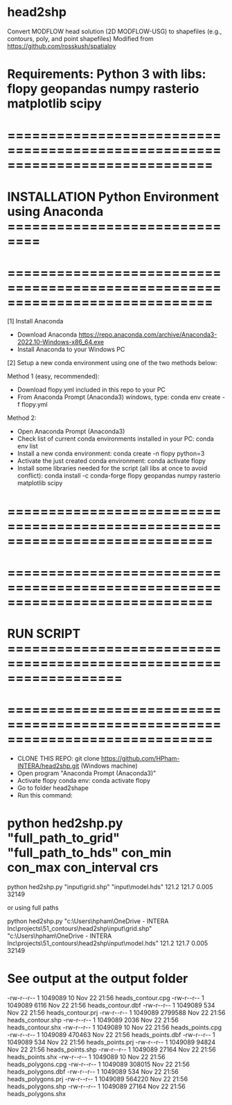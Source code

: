 # head2shp
Convert MODFLOW head solution (2D MODFLOW-USG) to shapefiles (e.g., contours, poly, and point shapefiles)
Modified from https://github.com/rosskush/spatialpy

# Requirements: Python 3 with libs: flopy geopandas numpy rasterio matplotlib scipy


# =============================================================================
# INSTALLATION Python Environment using Anaconda ==============================
# =============================================================================

[1] Install Anaconda
- Download Anaconda https://repo.anaconda.com/archive/Anaconda3-2022.10-Windows-x86_64.exe
- Install Anaconda to your Windows PC

[2] Setup a new conda environment using one of the two methods below: 

Method 1 (easy, recommended): 
- Download flopy.yml included in this repo to your PC
- From Anaconda Prompt (Anaconda3) windows, type: conda env create -f flopy.yml

Method 2: 
- Open Anaconda Prompt (Anaconda3)
- Check list of current conda environments installed in your PC: conda env list
- Install a new conda environment: conda create -n flopy python=3
- Activate the just created conda environment: conda activate flopy
- Install some libraries needed for the script (all libs at once to avoid conflict): conda install -c conda-forge flopy geopandas numpy rasterio matplotlib scipy
# =============================================================================


# =============================================================================
# RUN SCRIPT ==================================================================
# =============================================================================
- CLONE THIS REPO: git clone https://github.com/HPham-INTERA/head2shp.git (Windows machine)
- Open program "Anaconda Prompt (Anaconda3)"
- Activate flopy conda env: conda activate flopy
- Go to folder head2shape
- Run this command: 

# python hed2shp.py "full_path_to_grid" "full_path_to_hds" con_min con_max con_interval crs

python hed2shp.py "input\grid.shp" "input\model.hds" 121.2 121.7 0.005 32149

or using full paths

python hed2shp.py "c:\Users\hpham\OneDrive - INTERA Inc\projects\51_contours\head2shp\input\grid.shp" "c:\Users\hpham\OneDrive - INTERA Inc\projects\51_contours\head2shp\input\model.hds" 121.2 121.7 0.005 32149



# See output at the output folder

-rw-r--r-- 1  1049089      10 Nov 22 21:56 heads_contour.cpg
-rw-r--r-- 1  1049089    6116 Nov 22 21:56 heads_contour.dbf
-rw-r--r-- 1  1049089     534 Nov 22 21:56 heads_contour.prj
-rw-r--r-- 1  1049089 2799588 Nov 22 21:56 heads_contour.shp
-rw-r--r-- 1  1049089    2036 Nov 22 21:56 heads_contour.shx
-rw-r--r-- 1  1049089      10 Nov 22 21:56 heads_points.cpg
-rw-r--r-- 1  1049089  470463 Nov 22 21:56 heads_points.dbf
-rw-r--r-- 1  1049089     534 Nov 22 21:56 heads_points.prj
-rw-r--r-- 1  1049089   94824 Nov 22 21:56 heads_points.shp
-rw-r--r-- 1  1049089   27164 Nov 22 21:56 heads_points.shx
-rw-r--r-- 1  1049089      10 Nov 22 21:56 heads_polygons.cpg
-rw-r--r-- 1  1049089  308015 Nov 22 21:56 heads_polygons.dbf
-rw-r--r-- 1  1049089     534 Nov 22 21:56 heads_polygons.prj
-rw-r--r-- 1  1049089  564220 Nov 22 21:56 heads_polygons.shp
-rw-r--r-- 1  1049089   27164 Nov 22 21:56 heads_polygons.shx

